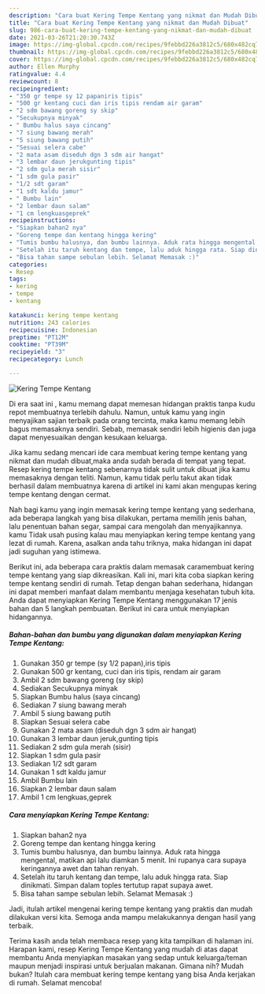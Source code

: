 ```yaml
---
description: "Cara buat Kering Tempe Kentang yang nikmat dan Mudah Dibuat"
title: "Cara buat Kering Tempe Kentang yang nikmat dan Mudah Dibuat"
slug: 986-cara-buat-kering-tempe-kentang-yang-nikmat-dan-mudah-dibuat
date: 2021-03-26T21:20:30.743Z
image: https://img-global.cpcdn.com/recipes/9febbd226a3812c5/680x482cq70/kering-tempe-kentang-foto-resep-utama.jpg
thumbnail: https://img-global.cpcdn.com/recipes/9febbd226a3812c5/680x482cq70/kering-tempe-kentang-foto-resep-utama.jpg
cover: https://img-global.cpcdn.com/recipes/9febbd226a3812c5/680x482cq70/kering-tempe-kentang-foto-resep-utama.jpg
author: Ellen Murphy
ratingvalue: 4.4
reviewcount: 8
recipeingredient:
- "350 gr tempe sy 12 papaniris tipis"
- "500 gr kentang cuci dan iris tipis rendam air garam"
- "2 sdm bawang goreng sy skip"
- "Secukupnya minyak"
- " Bumbu halus saya cincang"
- "7 siung bawang merah"
- "5 siung bawang putih"
- "Sesuai selera cabe"
- "2 mata asam diseduh dgn 3 sdm air hangat"
- "3 lembar daun jerukgunting tipis"
- "2 sdm gula merah sisir"
- "1 sdm gula pasir"
- "1/2 sdt garam"
- "1 sdt kaldu jamur"
- " Bumbu lain"
- "2 lembar daun salam"
- "1 cm lengkuasgeprek"
recipeinstructions:
- "Siapkan bahan2 nya"
- "Goreng tempe dan kentang hingga kering"
- "Tumis bumbu halusnya, dan bumbu lainnya. Aduk rata hingga mengental, matikan api lalu diamkan 5 menit. Ini rupanya cara supaya keringannya awet dan tahan renyah."
- "Setelah itu taruh kentang dan tempe, lalu aduk hingga rata. Siap dinikmati. Simpan dalam toples tertutup rapat supaya awet."
- "Bisa tahan sampe sebulan lebih. Selamat Memasak :)"
categories:
- Resep
tags:
- kering
- tempe
- kentang

katakunci: kering tempe kentang 
nutrition: 243 calories
recipecuisine: Indonesian
preptime: "PT12M"
cooktime: "PT39M"
recipeyield: "3"
recipecategory: Lunch

---
```



![Kering Tempe Kentang](https://img-global.cpcdn.com/recipes/9febbd226a3812c5/680x482cq70/kering-tempe-kentang-foto-resep-utama.jpg)

Di era  saat ini , kamu memang dapat memesan hidangan praktis tanpa kudu repot membuatnya terlebih dahulu. Namun, untuk kamu yang ingin menyajikan sajian terbaik pada orang tercinta, maka kamu memang lebih bagus memasaknya sendiri. Sebab, memasak sendiri lebih higienis dan juga dapat menyesuaikan dengan kesukaan keluarga.

Jika kamu sedang mencari ide cara membuat kering tempe kentang yang nikmat dan mudah dibuat,maka anda sudah berada di tempat yang tepat. Resep kering tempe kentang  sebenarnya tidak sulit untuk dibuat jika kamu memasaknya dengan teliti. Namun, kamu tidak perlu takut akan tidak berhasil dalam membuatnya 
karena di artikel ini kami akan mengupas kering tempe kentang dengan cermat.  



Nah bagi kamu yang ingin memasak kering tempe kentang yang sederhana, ada beberapa langkah yang bisa dilakukan, pertama memilih jenis bahan, lalu penentuan bahan segar, sampai cara mengolah dan menyajikannya. kamu Tidak usah pusing kalau mau menyiapkan kering tempe kentang yang lezat di rumah. Karena, asalkan anda  tahu triknya, maka hidangan ini dapat jadi suguhan yang istimewa.

Berikut ini, ada beberapa cara praktis  dalam memasak caramembuat kering tempe kentang yang siap dikreasikan. Kali ini, mari kita coba siapkan kering tempe kentang sendiri di rumah. Tetap dengan bahan sederhana, hidangan ini dapat memberi manfaat dalam membantu menjaga kesehatan tubuh kita. Anda dapat menyiapkan Kering Tempe Kentang menggunakan 17 jenis bahan dan 5 langkah pembuatan. Berikut ini cara untuk menyiapkan hidangannya.

<!--inarticleads1-->

##### Bahan-bahan dan bumbu yang digunakan dalam menyiapkan Kering Tempe Kentang:

1. Gunakan 350 gr tempe (sy 1/2 papan),iris tipis
1. Gunakan 500 gr kentang, cuci dan iris tipis, rendam air garam
1. Ambil 2 sdm bawang goreng (sy skip)
1. Sediakan Secukupnya minyak
1. Siapkan  Bumbu halus (saya cincang)
1. Sediakan 7 siung bawang merah
1. Ambil 5 siung bawang putih
1. Siapkan Sesuai selera cabe
1. Gunakan 2 mata asam (diseduh dgn 3 sdm air hangat)
1. Gunakan 3 lembar daun jeruk,gunting tipis
1. Sediakan 2 sdm gula merah (sisir)
1. Siapkan 1 sdm gula pasir
1. Sediakan 1/2 sdt garam
1. Gunakan 1 sdt kaldu jamur
1. Ambil  Bumbu lain
1. Siapkan 2 lembar daun salam
1. Ambil 1 cm lengkuas,geprek




<!--inarticleads2-->

##### Cara menyiapkan Kering Tempe Kentang:

1. Siapkan bahan2 nya
1. Goreng tempe dan kentang hingga kering
1. Tumis bumbu halusnya, dan bumbu lainnya. Aduk rata hingga mengental, matikan api lalu diamkan 5 menit. Ini rupanya cara supaya keringannya awet dan tahan renyah.
1. Setelah itu taruh kentang dan tempe, lalu aduk hingga rata. Siap dinikmati. Simpan dalam toples tertutup rapat supaya awet.
1. Bisa tahan sampe sebulan lebih. Selamat Memasak :)




Jadi, itulah artikel mengenai  kering tempe kentang  yang praktis dan mudah dilakukan versi kita. Semoga anda mampu melakukannya dengan hasil yang terbaik. 

Terima kasih anda telah membaca resep yang kita tampilkan di halaman ini. Harapan kami, resep  Kering Tempe Kentang yang mudah di atas dapat membantu Anda menyiapkan masakan yang sedap untuk keluarga/teman maupun menjadi inspirasi untuk berjualan makanan. Gimana nih? Mudah bukan? Itulah cara membuat kering tempe kentang yang bisa Anda kerjakan di rumah. Selamat mencoba!

